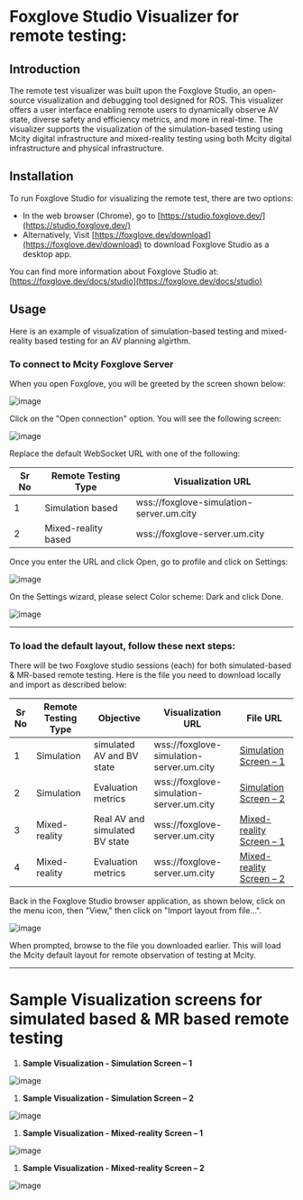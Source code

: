# **Foxglove Studio Visualizer for remote testing:**

## Introduction 
The remote test visualizer was built upon the Foxglove Studio, an open-source visualization and debugging tool designed for ROS. This visualizer offers a user interface enabling remote users to dynamically observe AV state, diverse safety and efficiency metrics, and more in real-time. The visualizer supports the visualization of the simulation-based testing using Mcity digital infrastructure and mixed-reality testing using both Mcity digital infrastructure and physical infrastructure. 

## Installation
To run Foxglove Studio for visualizing the remote test, there are two options:

- In the web browser (Chrome), go to [https://studio.foxglove.dev/](https://studio.foxglove.dev/)
- Alternatively, Visit [https://foxglove.dev/download](https://foxglove.dev/download) to download Foxglove Studio as a desktop app.

You can find more information about Foxglove Studio at: [https://foxglove.dev/docs/studio](https://foxglove.dev/docs/studio)

## Usage
Here is an example of visualization of simulation-based testing and mixed-reality based testing for an AV planning algirthm. 
### To connect to Mcity Foxglove Server
When you open Foxglove, you will be greeted by the screen shown below:

![image](https://github.com/michigan-traffic-lab/remote-test-visualizer/assets/54770426/c2528144-5d91-4361-b714-8c6ee038da68)


Click on the "Open connection" option. You will see the following screen:

![image](https://github.com/michigan-traffic-lab/remote-test-visualizer/assets/54770426/9c92dd8b-fe3e-4688-b0b5-bff4937408b6)


Replace the default WebSocket URL with one of the following:

| **Sr No** | **Remote Testing Type** | **Visualization URL** |
| --- | --- | --- |
| 1 | Simulation based | wss://foxglove-simulation-server.um.city |
| 2 | Mixed-reality based | wss://foxglove-server.um.city |

Once you enter the URL and click Open, go to profile and click on Settings:

![image](https://github.com/michigan-traffic-lab/remote-test-visualizer/assets/54770426/9f8c9207-be3e-4969-a202-b19298418683)


On the Settings wizard, please select Color scheme: Dark and click Done.

![image](https://github.com/michigan-traffic-lab/remote-test-visualizer/assets/54770426/6dab3099-3e64-4cd5-8213-b5f56c97d229)

---

### **To load the default layout, follow these next steps:**

There will be two Foxglove studio sessions (each) for both simulated-based & MR-based remote testing. Here is the file you need to download locally and import as described below:

| **Sr No** | **Remote Testing Type** |**Objective** | **Visualization URL** | **File URL** |
| --- | --- | --- | --- | --- |
| 1 | Simulation | simulated AV and BV state | wss://foxglove-simulation-server.um.city | [Simulation Screen – 1](https://github.com/michigan-traffic-lab/remote-test-visualizer/blob/main/Mcity-Remote-Visualizer-Simulation.json) |
| 2 | Simulation | Evaluation metrics | wss://foxglove-simulation-server.um.city | [Simulation Screen – 2](https://github.com/michigan-traffic-lab/remote-test-visualizer/blob/main/Mcity-Remote-Visualizer-Plots-Simulation-v1.json) |
| 3 | Mixed-reality | Real AV and simulated BV state | wss://foxglove-server.um.city | [Mixed-reality Screen – 1](https://github.com/michigan-traffic-lab/remote-test-visualizer/blob/main/Mcity-Remote-Visualizer-v3.json) |
| 4 | Mixed-reality | Evaluation metrics | wss://foxglove-server.um.city | [Mixed-reality Screen – 2](https://github.com/michigan-traffic-lab/remote-test-visualizer/blob/main/Mcity-Remote-Visualizer-Plots-v1.json) |

Back in the Foxglove Studio browser application, as shown below, click on the menu icon, then "View," then click on "Import layout from file…".

![image](https://github.com/michigan-traffic-lab/remote-test-visualizer/assets/54770426/762f92f4-32f9-4fbe-b4b5-364ccca7397c)

When prompted, browse to the file you downloaded earlier. This will load the Mcity default layout for remote observation of testing at Mcity.

---

# **Sample Visualization screens for** **simulated based & MR based remote testing**

1. **Sample Visualization - Simulation Screen – 1**

![image](https://github.com/michigan-traffic-lab/remote-test-visualizer/assets/54770426/d9374dc8-4568-4708-8ca7-a952b06d33fc)


1. **Sample Visualization - Simulation Screen – 2**

![image](https://github.com/michigan-traffic-lab/remote-test-visualizer/assets/54770426/cd5ddebc-1b86-425d-aa12-240a3da28af8)


1. **Sample Visualization - Mixed-reality Screen – 1**

![image](https://github.com/michigan-traffic-lab/remote-test-visualizer/assets/54770426/666ebbf2-148f-4866-bfcd-bafd72acb1d7)


1. **Sample Visualization - Mixed-reality Screen – 2**

![image](https://github.com/michigan-traffic-lab/remote-test-visualizer/assets/54770426/2489ab5e-4790-413e-8fe8-03f8f7f72e69)

